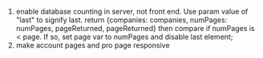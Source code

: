 1.  enable database counting in server, not front end. Use param value of "last" to signify last. return {companies: companies, numPages: numPages, pageReturned, pageReturned} then compare if numPages is < page. If so, set page var to numPages and disable last element;
2.  make account pages and pro page responsive
